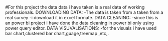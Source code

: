 #For this project the data data i have taken is a real data of working professionals.
DOWNLOADING DATA:
     -The data is taken from a taken from a real survey
     -i download it in excel formate.
DATA CLEANING:
     -since this is an power bi project i have done the data cleaning in power bi only using power query editor.
DATA VISUVALISATIONS:
     -for the visuals i have used bar chart,clustered bar chart,guage,treemap ,etc,.
